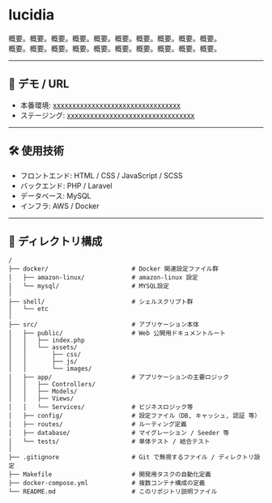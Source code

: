 # lucidia

概要。概要。概要。概要。概要。概要。概要。概要。概要。概要。  
概要。概要。概要。概要。概要。概要。概要。概要。概要。概要。

---

## 🚀 デモ / URL
- 本番環境: [xxxxxxxxxxxxxxxxxxxxxxxxxxxxxxxxx](xxxxxxxxxxxxxxxxxxxxxxxxxxxxxxxxx)  
- ステージング: [xxxxxxxxxxxxxxxxxxxxxxxxxxxxxxxxx](xxxxxxxxxxxxxxxxxxxxxxxxxxxxxxxxx)  

---

## 🛠️ 使用技術
- フロントエンド: HTML / CSS / JavaScript / SCSS
- バックエンド: PHP / Laravel
- データベース: MySQL
- インフラ: AWS / Docker

---

## 📂 ディレクトリ構成

```
/
├── docker/                       # Docker 関連設定ファイル群
│   ├── amazon-linux/             # amazon-linux 設定
│   └── mysql/                    # MYSQL設定
│
├── shell/                        # シェルスクリプト群
│   └── etc
│
├── src/                          # アプリケーション本体
│   ├── public/                   # Web 公開用ドキュメントルート
│   │   ├── index.php
│   │   └── assets/
│   │       ├── css/
│   │       ├── js/
│   │       └── images/
│   ├── app/                      # アプリケーションの主要ロジック
│   │   ├── Controllers/
│   │   ├── Models/
│   │   ├── Views/
│   │   └── Services/             # ビジネスロジック等
│   ├── config/                   # 設定ファイル（DB, キャッシュ, 認証 等）
│   ├── routes/                   # ルーティング定義
│   ├── database/                 # マイグレーション / Seeder 等
│   └── tests/                    # 単体テスト / 結合テスト
│
├── .gitignore                    # Git で無視するファイル / ディレクトリ設定
├── Makefile                      # 開発用タスクの自動化定義
├── docker-compose.yml            # 複数コンテナ構成の定義
└── README.md                     # このリポジトリ説明ファイル
```